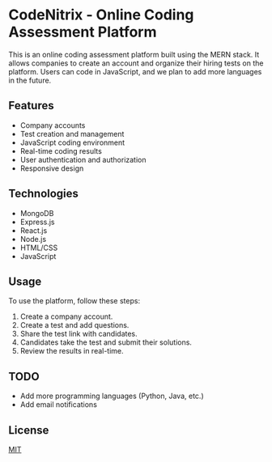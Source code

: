 # CodeNitrix - Online Coding Assessment Platform

This is an online coding assessment platform built using the MERN stack. It allows companies to create an account and organize their hiring tests on the platform. Users can code in JavaScript, and we plan to add more languages in the future.

## Features

- Company accounts
- Test creation and management
- JavaScript coding environment
- Real-time coding results
- User authentication and authorization
- Responsive design

## Technologies

- MongoDB
- Express.js
- React.js
- Node.js
- HTML/CSS
- JavaScript

## Usage

To use the platform, follow these steps:

1. Create a company account.
2. Create a test and add questions.
3. Share the test link with candidates.
4. Candidates take the test and submit their solutions.
5. Review the results in real-time.

## TODO

- Add more programming languages (Python, Java, etc.)
- Add email notifications

## License

[MIT](https://choosealicense.com/licenses/mit/)
